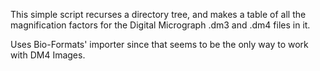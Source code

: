 This simple script recurses a directory tree, and makes a table of all the 
magnification factors for the Digital Micrograph .dm3 and .dm4 files in it.

Uses Bio-Formats' importer since that seems to be the only way to work with DM4 Images. 
